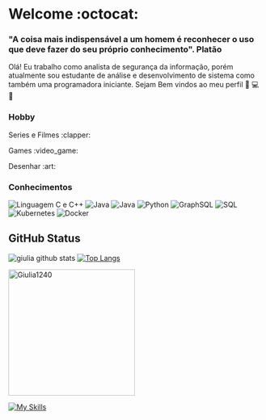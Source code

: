 
# Welcome :octocat:



 ### "A coisa mais indispensável a um homem é reconhecer o uso que deve fazer do seu próprio conhecimento". Platão 

 Olá! Eu  trabalho como analista de segurança da informação, porém atualmente  sou estudante de análise e desenvolvimento de sistema como também uma programadora iniciante. Sejam Bem vindos ao meu perfil :black_heart: :computer: :black_heart:
 </div>
 
  ### Hobby
 
 <p>Series e Filmes :clapper:</p>
 <p>Games  :video_game:</p>
 <p>Desenhar :art:</p>

### Conhecimentos
![Linguagem C e C++](https://img.shields.io/badge/-C%20e%20C%2B%2B-blue)
![Java](https://img.shields.io/badge/-Java-orange)
![Java](https://img.shields.io/badge/-JavaScript-yellow)
![Python](https://img.shields.io/badge/-Python-purple)
![GraphSQL](https://img.shields.io/badge/-GraphSQL-pink)
![SQL](https://img.shields.io/badge/SQL-brightgreen)
![Kubernetes](https://img.shields.io/badge/-Kubernetes-yellowgreen)
![Docker](https://img.shields.io/badge/-Docker-darkblue)

## GitHub Status
 ![giulia github stats](https://github-readme-stats.vercel.app/api?username=Giulia1240&show_icons=true&theme=nightowl)
 [![Top Langs](https://github-readme-stats.vercel.app/api/top-langs/?username=Giulia1240&layout=compact&theme=nightowl)](https://github.com/Giulia1240/github-readme-stats)

 
 <div><img  height="250" width="250" src="https://www.inventateq.com/assets/python/small.gif" alt="Giulia1240" />

 [![My Skills](https://skillicons.dev/icons?i=js,html,css,mysql)](https://skillicons.dev)

